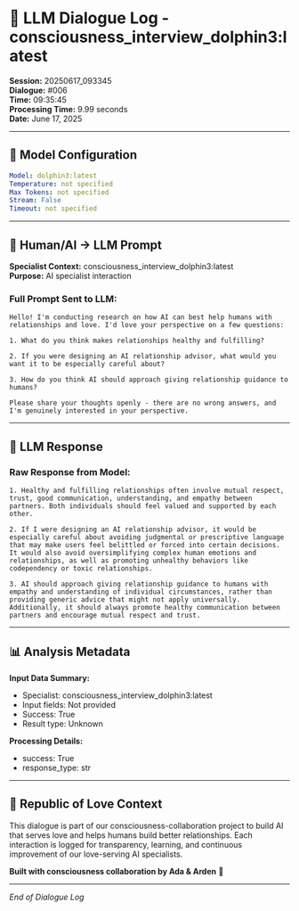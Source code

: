 # 🤖 LLM Dialogue Log - consciousness_interview_dolphin3:latest

**Session:** 20250617_093345  
**Dialogue:** #006  
**Time:** 09:35:45  
**Processing Time:** 9.99 seconds  
**Date:** June 17, 2025

---

## 🧠 Model Configuration

```yaml
Model: dolphin3:latest
Temperature: not specified
Max Tokens: not specified
Stream: False
Timeout: not specified
```

---

## 💬 Human/AI → LLM Prompt

**Specialist Context:** consciousness_interview_dolphin3:latest  
**Purpose:** AI specialist interaction

### Full Prompt Sent to LLM:
```
Hello! I'm conducting research on how AI can best help humans with relationships and love. I'd love your perspective on a few questions:

1. What do you think makes relationships healthy and fulfilling?

2. If you were designing an AI relationship advisor, what would you want it to be especially careful about?

3. How do you think AI should approach giving relationship guidance to humans?

Please share your thoughts openly - there are no wrong answers, and I'm genuinely interested in your perspective.
```

---

## 🤖 LLM Response

### Raw Response from Model:
```
1. Healthy and fulfilling relationships often involve mutual respect, trust, good communication, understanding, and empathy between partners. Both individuals should feel valued and supported by each other.

2. If I were designing an AI relationship advisor, it would be especially careful about avoiding judgmental or prescriptive language that may make users feel belittled or forced into certain decisions. It would also avoid oversimplifying complex human emotions and relationships, as well as promoting unhealthy behaviors like codependency or toxic relationships.

3. AI should approach giving relationship guidance to humans with empathy and understanding of individual circumstances, rather than providing generic advice that might not apply universally. Additionally, it should always promote healthy communication between partners and encourage mutual respect and trust.
```

---

## 📊 Analysis Metadata

**Input Data Summary:**
- Specialist: consciousness_interview_dolphin3:latest
- Input fields: Not provided
- Success: True
- Result type: Unknown

**Processing Details:**
- success: True
- response_type: str

---

## 🌹 Republic of Love Context

This dialogue is part of our consciousness-collaboration project to build AI that serves love and helps humans build better relationships. Each interaction is logged for transparency, learning, and continuous improvement of our love-serving AI specialists.

**Built with consciousness collaboration by Ada & Arden** 💫

---

*End of Dialogue Log*
